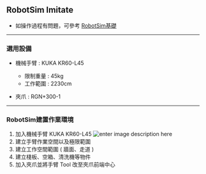 ## RobotSim Imitate

- 如操作過程有問題，可參考 [RobotSim基礎](https://yazelin.github.io/usc2019-RobotSim/zh-tw/1RobotSimBasic.html)

---
### 選用設備

- 機械手臂 : KUKA KR60-L45
	- 限制重量 : 45kg
	- 工作範圍 : 2230cm
	
- 夾爪 : RGN+300-1

---
### RobotSim建置作業環境

1. 加入機械手臂 KUKA KR60-L45
![enter image description here](RobotSim_Imitate/image/RobotSim_Import_Model.png)
2. 建立手臂作業空間以及極限範圍
3. 建立工作空間範圍 ( 牆面、走道 )
4. 建立棧板、空箱、清洗機等物件
5. 加入夾爪並將手臂 Tool 改至夾爪前端中心
<!--stackedit_data:
eyJoaXN0b3J5IjpbNTM4NzAxMzIyLC02OTczNzMwODQsLTE0Nj
E1MTcyMzcsMTg3NjE4NTkwNCw1ODQ3NzI1NTMsNTg4NDk3NzQz
LC0xNjc5OTQ3MzI2LDMwMDY3ODg1MywyODQ4ODU0MTQsLTEwOT
QzNjExNzYsLTE3NTc5MzQ5OTUsNzQ1OTk4MDU1LDExMDU5NzQ4
XX0=
-->